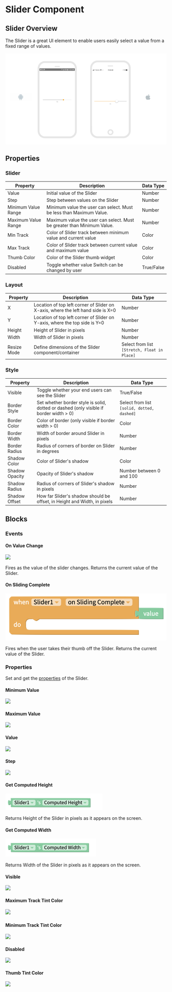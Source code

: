 # Slider Component

## Slider Overview

The Slider is a great UI element to enable users easily select a value from a fixed range of values.

![](../../../.gitbook/assets/slider-fig-2.png)

## Properties

### Slider

| Property            | Description                                                            | Data Type  |
| ------------------- | ---------------------------------------------------------------------- | ---------- |
| Value               | Initial value of the Slider                                            | Number     |
| Step                | Step between values on the Slider                                      | Number     |
| Minimum Value Range | Minimum value the user can select. Must be less than Maximum Value.    | Number     |
| Maximum Value Range | Maximum value the user can select. Must be greater than Minimum Value. | Number     |
| Min Track           | Color of Slider track between minimum value and current value          | Color      |
| Max Track           | Color of Slider track between current value and maximum value          | Color      |
| Thumb Color         | Color of the Slider thumb widget                                       | Color      |
| Disabled            | Toggle whether value Switch can be changed by user                     | True/False |

### Layout

| Property    | Description                                                                      | Data Type                                    |
| ----------- | -------------------------------------------------------------------------------- | -------------------------------------------- |
| X           | Location of top left corner of Slider on X-axis, where the left hand side is X=0 | Number                                       |
| Y           | Location of top left corner of Slider on Y-axis, where the top side is Y=0       | Number                                       |
| Height      | Height of Slider in pixels                                                       | Number                                       |
| Width       | Width of Slider in pixels                                                        | Number                                       |
| Resize Mode | Define dimensions of the Slider component/container                              | Select from list `[Stretch, Float in Place]` |

### **Style**

| Property       | Description                                                                             | Data Type                                  |
| -------------- | --------------------------------------------------------------------------------------- | ------------------------------------------ |
| Visible        | Toggle whether your end users can see the Slider                                        | True/False                                 |
| Border Style   | Set whether border style is solid, dotted or dashed  (only visible if border width > 0) | Select from list `[solid, dotted, dashed]` |
| Border Color   | Color of border (only visible if border width > 0)                                      | Color                                      |
| Border Width   | Width of border around Slider in pixels                                                 | Number                                     |
| Border Radius  | Radius of corners of border on Slider in degrees                                        | Number                                     |
| Shadow Color   | Color of Slider's shadow                                                                | Color                                      |
| Shadow Opacity | Opacity of Slider's shadow                                                              | Number between 0 and 100                   |
| Shadow Radius  | Radius of corners of Slider's shadow in pixels                                          | Number                                     |
| Shadow Offset  | How far Slider's shadow should be offset, in Height and Width, in pixels                | Number                                     |

## Blocks

### Events&#x20;

#### On Value Change

![](../../../.gitbook/assets/slider\_change.png)

Fires as the value of the slider changes. Returns the current value of the Slider.

#### On Sliding Complete

![](../../../.gitbook/assets/screen-shot-2021-08-24-at-3.15.58-pm.png)

Fires when the user takes their thumb off the Slider. Returns the current value of the Slider.

### Properties

Set and get the [properties](slider.md#properties) of the Slider.

#### Minimum Value

![](../../../.gitbook/assets/min\_value.png)

#### Maximum Value

![](../../../.gitbook/assets/max\_value.png)

#### Value&#x20;

![](<../../../.gitbook/assets/value (1).png>)

#### Step&#x20;

![](../../../.gitbook/assets/step.png)

#### Get Computed Height&#x20;

![](<../../../.gitbook/assets/height (9).png>)

Returns Height of the Slider in pixels as it appears on the screen.

#### Get Computed Width

![](<../../../.gitbook/assets/width (11).png>)

Returns Width of the Slider in pixels as it appears on the screen.

#### Visible&#x20;

![](<../../../.gitbook/assets/visible (11).png>)

#### Maximum Track Tint Color

![](../../../.gitbook/assets/max\_track\_tint\_color.png)

###

#### Minimum Track Tint Color&#x20;

![](../../../.gitbook/assets/min\_track\_tint\_color.png)

#### Disabled

![](<../../../.gitbook/assets/disabled (2).png>)

#### Thumb Tint Color&#x20;

![](<../../../.gitbook/assets/thumb\_tint\_color (2).png>)
